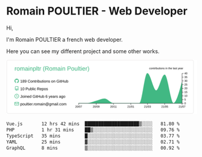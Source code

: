 # Romain POULTIER - Web Developer

Hi,

I'm Romain POULTIER a french web developer.

Here you can see my different project and some other works.



[![](https://raw.githubusercontent.com/romainpltr/romainpltr/master/profile-summary-card-output/vue/0-profile-details.svg)](https://github.com/vn7n24fzkq/github-profile-summary-cards)

<!--START_SECTION:waka-->
```text
Vue.js       12 hrs 42 mins  ████████████████████▒░░░░   81.80 % 
PHP          1 hr 31 mins    ██▒░░░░░░░░░░░░░░░░░░░░░░   09.76 % 
TypeScript   35 mins         █░░░░░░░░░░░░░░░░░░░░░░░░   03.77 % 
YAML         25 mins         ▓░░░░░░░░░░░░░░░░░░░░░░░░   02.71 % 
GraphQL      8 mins          ▒░░░░░░░░░░░░░░░░░░░░░░░░   00.92 % 
```
<!--END_SECTION:waka-->
